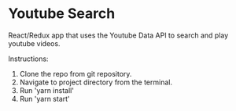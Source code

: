 # Youtube Search

React/Redux app that uses the Youtube Data API to search and play youtube videos.

Instructions:

1. Clone the repo from git repository.
2. Navigate to project directory from the terminal.
3. Run 'yarn install'
4. Run 'yarn start'